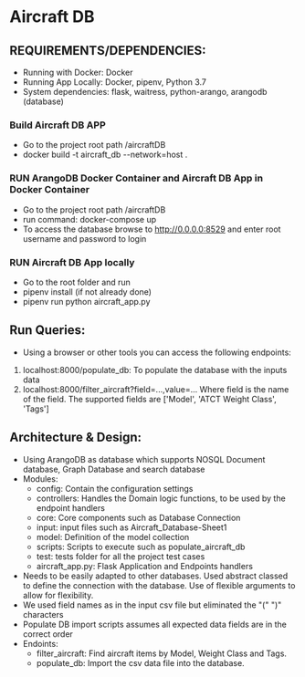 # Aircraft DB

## REQUIREMENTS/DEPENDENCIES:
* Running with Docker:  Docker 
* Running App Locally: Docker, pipenv, Python 3.7
* System dependencies:  flask, waitress, python-arango, arangodb (database)

### Build Aircraft DB APP
* Go to the project root path /aircraftDB
* docker build -t aircraft_db --network=host .

### RUN ArangoDB Docker Container and Aircraft DB App in Docker Container
* Go to the project root path /aircraftDB
* run command:  docker-compose up
* To access the database browse to http://0.0.0.0:8529 and enter root username and password to login

###  RUN Aircraft DB App locally
* Go to the root folder and run
* pipenv install (if not already done)
* pipenv run python aircraft_app.py

## Run Queries:
* Using a browser or other tools you can access the following endpoints:
1) localhost:8000/populate_db: To populate the database with the inputs data
2) localhost:8000/filter_aircraft?field=...,value=...  Where field is the name of the field. The supported fields are
['Model', 'ATCT Weight Class', 'Tags']

## Architecture & Design:
* Using ArangoDB as database which supports NOSQL Document database, Graph Database and search database
* Modules:
  * config: Contain the configuration settings
  * controllers: Handles the Domain logic functions, to be used by the endpoint handlers
  * core: Core components such as Database Connection
  * input: input files such as Aircraft_Database-Sheet1
  * model: Definition of the model collection
  * scripts: Scripts to execute such as populate_aircraft_db
  * test:  tests folder for all the project test cases
  * aircraft_app.py:  Flask Application and Endpoints handlers
* Needs to be easily adapted to other databases. Used abstract classed to define the connection with the database. Use of flexible arguments to allow for flexibility.
* We used field names as in the input csv file but eliminated the "(" ")" characters
* Populate DB import scripts assumes all expected data fields are in the correct order
* Endoints:
  * filter_aircraft: Find aircraft items by Model, Weight Class and Tags.
  * populate_db: Import the csv data file into the database. 